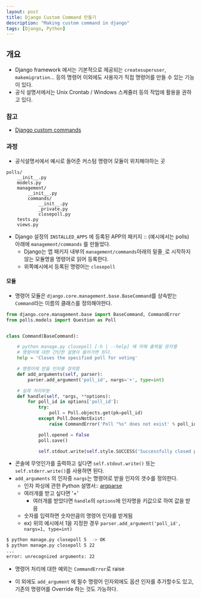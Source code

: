 ```yaml
---
layout: post
title: Django Custom Command 만들기
description: "Making custom command in django"
tags: [Django, Python]
---
```


## 개요
- Django framework 에서는 기본적으로 제공되는 `createsuperuser`, `makemigration`... 등의 명령어 이외에도 사용자가 직접 명령어를 만들 수 있는 기능이 있다.
- 공식 설명서에서는 Unix Crontab / Windows 스케쥴러 등의 작업에 활용을 권하고 있다.

### 참고
- [Django custom commands](https://docs.djangoproject.com/en/2.0/howto/custom-management-commands/)

### 과정
- 공식설명서에서 예시로 들어준 커스텀 명령어 모듈이 위치해야하는 곳
```
polls/
    __init__.py
    models.py
    management/
        __init__.py
        commands/
            __init__.py
            _private.py
            closepoll.py
    tests.py
    views.py
```
- Django 설정의 `INSTALLED_APPS` 에 등록된 APP의 패키지 :: (예시에서는 polls) 아래에 `management/commands` 를 만들었다.
  - Django는 앱 패키지 내부의 `management/commands`아래의 밑줄`_`로 시작하지 않는 모듈명을 명령어로 읽어 등록한다.
  - 위쪽예시에서 등록된 명령어는 `closepoll`

#### 모듈
- 명령어 모듈은 `django.core.management.base.BaseCommand`를 상속받는 `Command`라는 이름의 클래스를 정의해야한다.
```python
from django.core.management.base import BaseCommand, CommandError
from polls.models import Question as Poll


class Command(BaseCommand):

    # python manage.py closepoll [-h | --help] 에 의해 출력될 문자열
    # 명령어에 대한 간단한 설명이 들어가면 된다.
    help = 'Closes the specified poll for voting'

    # 명령어에 받을 인자를 정의함
    def add_arguments(self, parser):
        parser.add_argument('poll_id', nargs='+', type=int)

    # 실제 처리부분
    def handle(self, *args, **options):
        for poll_id in options['poll_id']:
            try:
                poll = Poll.objects.get(pk=poll_id)
            except Poll.DoesNotExist:
                raise CommandError('Poll "%s" does not exist' % poll_id)

            poll.opened = False
            poll.save()

            self.stdout.write(self.style.SUCCESS('Successfully closed poll "%s"' % poll_id))
```
- 콘솔에 무엇인가를 출력하고 싶다면 `self.stdout.write()` 또는 `self.stderr.write()`를 사용하면 된다.
- `add_arguments` 의 인자중 `nargs`는 명령어로 받을 인자의 갯수를 정의한다.
  - 인자 파싱에 관한 Python 설명서:: [argparse](https://docs.python.org/3/library/argparse.html#module-argparse)
  - 여러개를 받고 싶다면 '+'
    - 여러개를 받았다면 `handle`의 `options`에 인자명을 키값으로 하여 값을 받음
  - 숫자를 입력하면 숫자만큼의 명령어 인자를 받게됨
  - ex) 위의 예시에서 1을 지정한 경우 `parser.add_argument('poll_id', nargs=1, type=int)`
```bash
$ python manage.py closepoll 5  -> OK
$ python manage.py closepoll 5 22
...
error: unrecognized arguments: 22
```

- 명령어 처리에 대한 예외는 `CommandError`로 raise

- 이 외에도 `add_argument` 에 필수 명령어 인자외에도 옵션 인자를 추가할수도 있고, 기존의 명령어를 Override 하는 것도 가능하다.